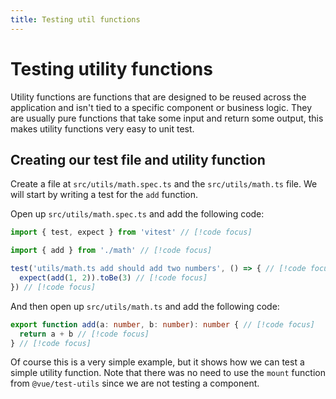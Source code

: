 ```yaml
---
title: Testing util functions
---
```


# Testing utility functions

Utility functions are functions that are designed to be reused
across the application and isn't tied to a specific component
or business logic. They are usually pure functions that take
some input and return some output, this makes utility functions
very easy to unit test.

## Creating our test file and utility function

Create a file at `src/utils/math.spec.ts` and the
`src/utils/math.ts` file. We will start by writing a test for
the `add` function.

Open up `src/utils/math.spec.ts` and add the following code:

```ts
import { test, expect } from 'vitest' // [!code focus]

import { add } from './math' // [!code focus]

test('utils/math.ts add should add two numbers', () => { // [!code focus]
  expect(add(1, 2)).toBe(3) // [!code focus]
}) // [!code focus]
```

And then open up `src/utils/math.ts` and add the following code:

```ts
export function add(a: number, b: number): number { // [!code focus]
  return a + b // [!code focus]
} // [!code focus]
```

Of course this is a very simple example, but it shows how we can
test a simple utility function. Note that there was no need to
use the `mount` function from `@vue/test-utils` since we are
not testing a component.
